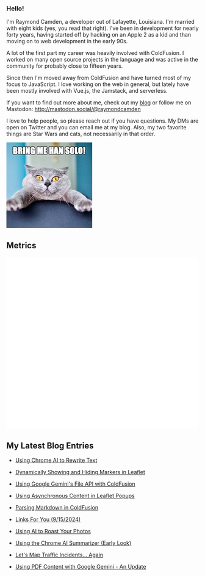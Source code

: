### Hello!

I'm Raymond Camden, a developer out of Lafayette, Louisiana. I'm married with eight kids (yes, you read that right). I've been in development for nearly forty years, having started off by hacking on an Apple 2 as a kid and than moving on to web development in the early 90s.

A lot of the first part my career was heavily involved with ColdFusion. I worked on many open source projects in the language and was active in the community for probably close to fifteen years. 

Since then I'm moved away from ColdFusion and have turned most of my focus to JavaScript. I love working on the web in general, but lately have been mostly involved with Vue.js, the Jamstack, and serverless. 

If you want to find out more about me, check out my [blog](https://www.raymondcamden.com) or follow me on Mastodon: <http://mastodon.social/@raymondcamden>

I love to help people, so please reach out if you have questions. My DMs are open on Twitter and you can email me at my blog. Also, my two favorite things are Star Wars and cats, not necessarily in that order.

![Star Wars cat](https://raw.githubusercontent.com/cfjedimaster/cfjedimaster/master/cat.jpg)

## Metrics

<picture>
  <img src="/github-metrics.svg" alt="Metrics">
</picture>

<!-- RSS -->
## My Latest Blog Entries

* [Using Chrome AI to Rewrite Text](https://www.raymondcamden.com/2024/09/26/using-chrome-ai-to-rewrite-text)

* [Dynamically Showing and Hiding Markers in Leaflet](https://www.raymondcamden.com/2024/09/24/dynamically-showing-and-hiding-markers-in-leaflet)

* [Using Google Gemini's File API with ColdFusion](https://www.raymondcamden.com/2024/09/23/using-google-geminis-file-api-with-coldfusion)

* [Using Asynchronous Content in Leaflet Popups](https://www.raymondcamden.com/2024/09/17/using-asynchronous-content-in-leaflet-popups)

* [Parsing Markdown in ColdFusion](https://www.raymondcamden.com/2024/09/16/parsing-markdown-in-coldfusion)

* [Links For You (9/15/2024)](https://www.raymondcamden.com/2024/09/15/links-for-you)

* [Using AI to Roast Your Photos](https://www.raymondcamden.com/2024/09/12/using-ai-to-roast-your-photos)

* [Using the Chrome AI Summarizer (Early Look)](https://www.raymondcamden.com/2024/09/10/using-the-chrome-ai-summarizer-early-look)

* [Let's Map Traffic Incidents... Again](https://www.raymondcamden.com/2024/09/06/lets-map-traffic-incidents-again)

* [Using PDF Content with Google Gemini - An Update](https://www.raymondcamden.com/2024/09/05/using-pdf-content-with-google-gemini-an-update)

<!-- ENDRSS -->

